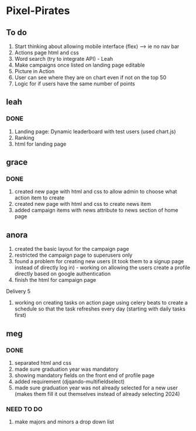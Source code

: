 # Pixel-Pirates

## To do 
1. Start thinking about allowing mobile interface (flex) --> ie no nav bar 
2. Actions page html and css
3. Word search (try to integrate API) - Leah
4. Make campaigns once listed on landing page editable
5. Picture in Action
6. User can see where they are on chart even if not on the top 50
7. Logic for if users have the same number of points

## leah
### DONE
1. Landing page: Dynamic leaderboard with test users (used chart.js)
2. Ranking 
3. html for landing page

## grace
### DONE
1. created new page with html and css to allow admin to choose what action item to create
2. created new page with html and css to create news item  
3. added campaign items with news attribute to news section of home page


## anora
1. created the basic layout for the campaign page 
2. restricted the campaign page to superusers only
3. found a problem for creating new users (it took them to a signup page instead of directly log in) - working on allowing the users create a profile directly based on google authentication
4. finish the html for campaign page

Delivery 5
1. working on creating tasks on action page using celery beats to create a schedule so that the task refreshes every day (starting with daily tasks first)

## meg
### DONE
1. separated html and css
2. made sure graduation year was mandatory
3. showing mandatory fields on the front end of profile page
4. added requirement (djqando-multifieldselect)
5. made sure graduation year was not already selected for a new user (makes them fill it out themselves instead of already selecting 2024)

### NEED TO DO
1. make majors and minors a drop down list
